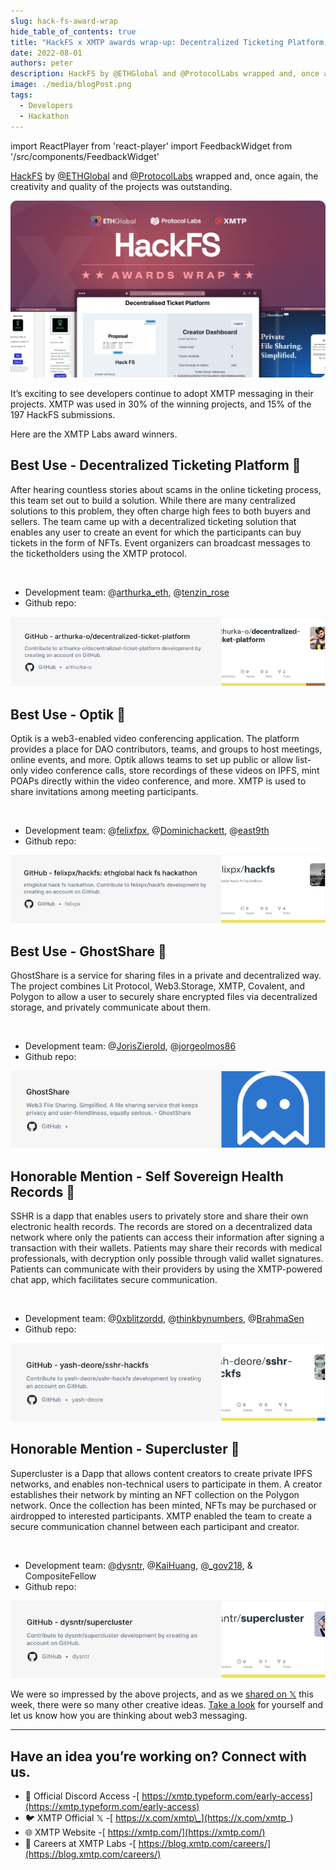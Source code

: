 ```yaml
---
slug: hack-fs-award-wrap
hide_table_of_contents: true
title: "HackFS x XMTP awards wrap-up: Decentralized Ticketing Platform, Optik for video conferencing, and GhostShare for file sharing"
date: 2022-08-01
authors: peter
description: HackFS by @ETHGlobal and @ProtocolLabs wrapped and, once again, the creativity and quality of the projects was outstanding.
image: ./media/blogPost.png
tags:
  - Developers
  - Hackathon
---
```


import ReactPlayer from 'react-player'
import FeedbackWidget from '/src/components/FeedbackWidget'

[HackFS](https://fs.ethglobal.com/) by [@ETHGlobal](https://x.com/ETHGlobal) and [@ProtocolLabs](https://x.com/protocollabs) wrapped and, once again, the creativity and quality of the projects was outstanding.

![HackFS awards wrap card](./media/blogPost.png)

<!--truncate-->

It’s exciting to see developers continue to adopt XMTP messaging in their projects. XMTP was used in 30% of the winning projects, and 15% of the 197 HackFS submissions.

Here are the XMTP Labs award winners.

## Best Use - Decentralized Ticketing Platform 🥇

After hearing countless stories about scams in the online ticketing process, this team set out to build a solution. While there are many centralized solutions to this problem, they often charge high fees to both buyers and sellers. The team came up with a decentralized ticketing solution that enables any user to create an event for which the participants can buy tickets in the form of NFTs. Event organizers can broadcast messages to the ticketholders using the XMTP protocol.

<div className='wrapper'>
  <ReactPlayer
    className='player'    
     width='100%'
    height='100%'  
    controls 
    muted  
    playing="true"  url='https://blog.xmtp.com/content/media/2022/08/dtp.mp4.mp4'
  />
</div>

<br/>

- Development team: @[arthurka_eth](https://x.com/arthurka_eth), @[tenzin_rose](https://x.com/tenzin_rose)
- Github repo:

[![arthurka-repo-card.png](media/arthurka-repo-card.png)](https://github.com/arthurka-o/decentralized-ticket-platform)

## Best Use - Optik 🥈

Optik is a web3-enabled video conferencing application. The platform provides a place for DAO contributors, teams, and groups to host meetings, online events, and more. Optik allows teams to set up public or allow list-only video conference calls, store recordings of these videos on IPFS, mint POAPs directly within the video conference, and more. XMTP is used to share invitations among meeting participants.

<div className='wrapper'>
  <ReactPlayer
    className='player'    
     width='100%'
    height='100%'  
    controls 
    muted  
    playing="true" url='https://blog.xmtp.com/content/media/2022/08/optik.mp4.mp4'
  />
</div>

<br/>

- Development team: @[felixfpx](https://x.com/felixfpx), @[Dominichackett](https://x.com/Dominichackett), @[east9th](https://x.com/east9th)
- Github repo:

[![optik-repo-card.png](media/optik-repo-card.png)](https://github.com/felixpx/hackfs)

## Best Use - GhostShare 🥉

GhostShare is a service for sharing files in a private and decentralized way. The project combines Lit Protocol, Web3.Storage, XMTP, Covalent, and Polygon to allow a user to securely share encrypted files via decentralized storage, and privately communicate about them.

<div className='wrapper'>
  <ReactPlayer
    className='player'    
     width='100%'
    height='100%'  
    controls 
    muted  
    playing="true" url='https://blog.xmtp.com/content/media/2022/08/ghost.mp4.mp4'
  />
</div>

<br/>

- Development team: @[JorisZierold](https://x.com/JorisZierold), @[jorgeolmos86](https://x.com/jorgeolmos86)
- Github repo:

[![ghostshare-repo-card.png](media/ghostshare-repo-card.png)](https://github.com/Ghostshare)

## Honorable Mention - Self Sovereign Health Records 🙌

SSHR is a dapp that enables users to privately store and share their own electronic health records. The records are stored on a decentralized data network where only the patients can access their information after signing a transaction with their wallets. Patients may share their records with medical professionals, with decryption only possible through valid wallet signatures. Patients can communicate with their providers by using the XMTP-powered chat app, which facilitates secure communication.

<div className='wrapper'>
  <ReactPlayer
    className='player'    
     width='100%'
    height='100%'  
    controls 
    muted  
    playing="true" 
     url='https://blog.xmtp.com/content/media/2022/08/health.mp4.mp4'
  />
</div>

<br/>

- Development team: @[0xblitzordd](https://x.com/0xblitzordd), @[thinkbynumbers](https://x.com/thinkbynumbers), @[BrahmaSen](https://x.com/BrahmaSen)
- Github repo:

[![sshr-repo-card.png](media/sshr-repo-card.png)](https://github.com/yash-deore/sshr-hackfs)

## Honorable Mention - Supercluster 🙌

Supercluster is a Dapp that allows content creators to create private IPFS networks, and enables non-technical users to participate in them. A creator establishes their network by minting an NFT collection on the Polygon network. Once the collection has been minted, NFTs may be purchased or airdropped to interested participants. XMTP enabled the team to create a secure communication channel between each participant and creator.

<div className='wrapper'>
  <ReactPlayer
    className='player'    
     width='100%'
    height='100%'  
    controls 
    muted  
    playing="true" url='https://blog.xmtp.com/content/media/2022/08/supercluster.mp4.mp4'
  />
</div>

<br/>

- Development team: @[dysntr](https://x.com/dysntr), @[KaiHuang](https://x.com/KaiHuang), @[\_gov218](https://x.com/_gov218), & CompositeFellow
- Github repo:

[![supercluster-repo-card.png](media/supercluster-repo-card.png)](https://github.com/dysntr/supercluster)

We were so impressed by the above projects, and as we [shared on 𝕏](https://x.com/xmtp_/status/1552304059289182209?s=20&t=noc0FU0wpTrl2ClkFn0_pA) this week, there were so many other creative ideas. [Take a look](https://x.com/xmtp_/status/1552304059289182209?s=20&t=noc0FU0wpTrl2ClkFn0_pA) for yourself and let us know how you are thinking about web3 messaging.

---

## Have an idea you’re working on? Connect with us.

- 👾 Official Discord Access -[ https://xmtp.typeform.com/early-access](https://xmtp.typeform.com/early-access)
- 🐦 XMTP Official 𝕏 -[ https://x.com/xmtp\_](https://x.com/xmtp_)
- 🌐 XMTP Website -[ https://xmtp.com/](https://xmtp.com/)
- 📖 Careers at XMTP Labs -[ https://blog.xmtp.com/careers/](https://blog.xmtp.com/careers/)

<br/>
<FeedbackWidget />
